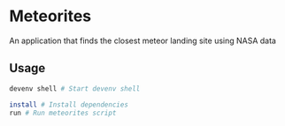 # Meteorites

An application that finds the closest meteor landing site using NASA data

## Usage

```sh
devenv shell # Start devenv shell

install # Install dependencies
run # Run meteorites script
```
